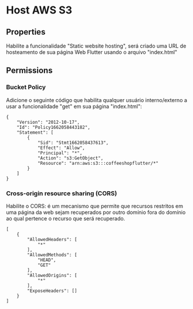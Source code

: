 # Host AWS S3

## Properties

Habilite a funcionalidade "Static website hosting", será criado uma URL de hosteamento de sua página Web Flutter usando o arquivo "index.html"

## Permissions

### Bucket Policy

Adicione o seguinte código que habilita qualquer usuário interno/externo a usar a funcionalidade "get" em sua página "index.html":

```
{
    "Version": "2012-10-17",
    "Id": "Policy1662058443182",
    "Statement": [
        {
            "Sid": "Stmt1662058437613",
            "Effect": "Allow",
            "Principal": "*",
            "Action": "s3:GetObject",
            "Resource": "arn:aws:s3:::coffeeshopflutter/*"
        }
    ]
}
```


### Cross-origin resource sharing (CORS)

Habilite o CORS:  é um mecanismo que permite que recursos restritos em uma página da web sejam recuperados por outro domínio fora do domínio ao qual pertence o recurso que será recuperado.

```
[
    {
        "AllowedHeaders": [
            "*"
        ],
        "AllowedMethods": [
            "HEAD",
            "GET"
        ],
        "AllowedOrigins": [
            "*"
        ],
        "ExposeHeaders": []
    }
]
```
